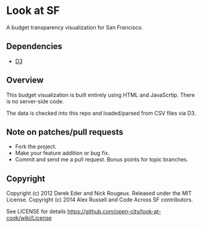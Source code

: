 Look at SF
=====================================

A budget transparency visualization for San Francisco.

Dependencies
------------

- [D3](http://d3js.org/)

Overview
--------

This budget visualization is built entirely using HTML and JavaScrtip. There is no server-side code.

The data is checked into this repo and loaded/parsed from CSV files via D3.

Note on patches/pull requests
-----------------------------

* Fork the project.
* Make your feature addition or bug fix.
* Commit and send me a pull request. Bonus points for topic branches.

Copyright
---------

Copyright (c) 2012 Derek Eder and Nick Rougeux. Released under the MIT License.
Copyright (c) 2014 Alex Russell and Code Across SF contributors.

See LICENSE for details https://github.com/open-city/look-at-cook/wiki/License
